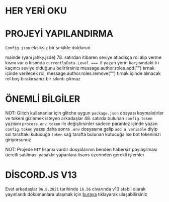 # HER YERİ OKU 

# PROJEYİ YAPILANDIRMA
``Config.json`` eksiksiz bir şekilde doldurun

mainde (yani jahky.jsde) 78. satırdan itibaren seviye atladıkça rol alıp verme kısmı var o kısımda ``currentlyData.Level === 0`` yazan yerin karşısındaki ``0`` ı kaçıncı seviye olduğunu belirtirsiniz message.author.roles.add("") tırnak içinde verilecek rol, message.author.roles.remove("") tırnak içinde alınacak rol boş bırakırsanız bir sıkıntı çıkmaz

# ÖNEMLİ BİLGİLER
NOT: Glitch kullananlar için glitche uygun ``package.json`` dosyası koymalıdırlar ve tokeni gizlemek isteyen arkadaşlar 48. satırda bulunan ``config.token`` yazısını ``process.env.token`` ile değiştirsinler sadece parantez içinde yazan ``config.token`` yazısı daha sonra ``.env`` dosyasına gelip ``add a variable`` diyip sol taraftaki kutucuğa ``token`` sağ tarafta bulunan kutucuğa ise bot tokeninizi giriyorsunuz

NOT: Projede ``MIT`` lisansı vardır dosyalarının benden habersiz paylaşılması ücretli satılması yasaktır yapanlara lisans üzerinden gerekli işlemler 

# DİSCORD.JS V13

Evet arkadaşlar ``06.8.2021`` tarihinde ``16.56`` civarında v13 stabil olarak yayınlandı dökümanlara ulaşmak için [buraya](https://discordjs.guide/additional-info/changes-in-v13.html) tıklayarak ulaşabilirsiniz
